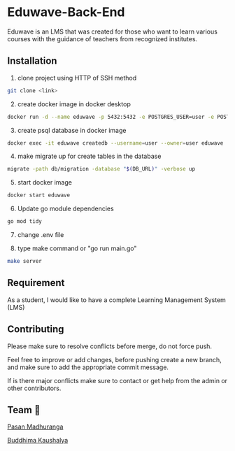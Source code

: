 # Eduwave-Back-End

Eduwave is an LMS that was created for those who want to learn various courses with the guidance of teachers from recognized institutes.

## Installation

1. clone project using HTTP of SSH method 
```bash
git clone <link>
```
2. create docker image in docker desktop
```bash
docker run -d --name eduwave -p 5432:5432 -e POSTGRES_USER=user -e POSTGRES_PASSWORD=12345 postgres:16-alpine
```
3. create psql database in docker image 
```bash
docker exec -it eduwave createdb --username=user --owner=user eduwave
```
4. make migrate up for create tables in the database 
```bash
migrate -path db/migration -database "$(DB_URL)" -verbose up
```
5. start docker image  
```bash
docker start eduwave
```
6. Update go module dependencies 
```bash
go mod tidy
```
7. change .env file 

8. type make command or "go run main.go"
```bash
make server
```
## Requirement 

As a student, I would like to have a complete Learning Management System (LMS)

## Contributing

Please make sure to resolve conflicts before merge, do not force push.

Feel free to improve or add changes, before pushing create a new branch, and make sure to add the appropriate commit message.

If is there major conflicts make sure to contact or get help from the admin or other contributors.

## Team 🤝

[Pasan Madhuranga](https://github.com/MADHURANGA-SKP/MADHURANGA-SKP)

[Buddhima Kaushalya](https://github.com/BuddhimaKaushalya)


